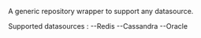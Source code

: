 A generic repository wrapper to support any datasource.

Supported datasources : 
--Redis
--Cassandra
--Oracle
